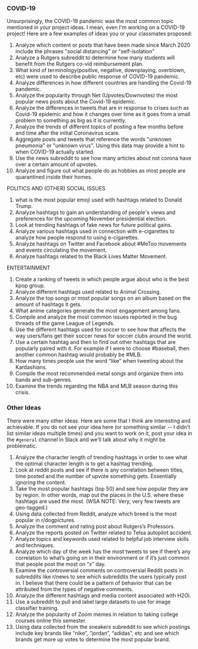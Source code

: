 
### COVID-19

Unsurprisingly, the COVID-19 pandemic was the most common topic mentioned in your project ideas. I mean, even I'm working on a COVID-19 project! Here are a few examples of ideas you or your classmates proposed:

1. Analyze which content or posts that have been made since March 2020 include the phrases "social distancing" or "self-isolation"
1. Analyze a Rutgers subreddit to determine how many students will benefit from the Rutgers co-vid reimbursement plan.
1. What kind of terminology(positive, negative, downplaying, overblown, etc) were used to describe public response of COVID-19 pandemic.
1. Analyze differences in how different countries are handling the Covid-19 pandemic.
1. Analyze the popularity through Net (Upvotes/Downvotes) the most popular news posts about the Covid-19 epidemic.
1. Analyze the differences in tweets that are in response to crises such as Covid-19 epidemic and how it changes over time as it goes from a small problem to something as big as it is currently.
1. Analyze the trends of different topics of posting a few months before and time after the initial Coronavirus scare.
1. Aggregate posts and tweets that reference the words "unknown pneumonia" or "unknown virus". Using this data may provide a hint to when COVID-19 actually started.
1. Use the news subreddit to see how many articles about not corona have over a certain amount of upvotes.
1. Analyze and figure out what people do as hobbies as most people are quarantined inside their homes.

POLITICS AND (OTHER) SOCIAL ISSUES

1. what is the most popular emoji used with hashtags related to Donald Trump.
1. Analyze hashtags to gain an understanding of people's views and preferences for the upcoming November presidential election.
1. Look at trending hashtags of fake news for future political gains.
1. Analyze various hashtags used in connection with e-cigarettes to analyze how people respond to using e-cigarettes.
1. Analyze hashtags on Twitter and Facebook about #MeToo movements and events circulating the movement.
1. Analyze hashtags related to the Black Lives Matter Movement.

ENTERTAINMENT

1. Create a ranking of tweets in which people argue about who is the best kpop group.
1. Analyze different hashtags used related to Animal Crossing.
1. Analyze the top songs or most popular songs on an album based on the amount of hashtags it gets.
1. What anime categories generate the most engagement among fans.
1. Compile and analyze the most common issues reported in the bug threads of the game League of Legends.
1. Use the different hashtags used for soccer to see how that affects the way users/fans get their soccer news for soccer clubs around the world.
1. Use a certain hashtag and then to find out other hashtags that are popularly paired with it. For example if I were to choose #baseball, then another common hashtag would probably be #MLB.
1. How many times people use the word “like” when tweeting about the Kardashians.
1. Compile the most recommended metal songs and organize them into bands and sub-genres.
1. Examine the trends regarding the NBA and MLB season during this crisis.

### Other Ideas

There were many other ideas. Here are some that I think are interesting and achievable. If you do not see your idea here (or something similar -- I didn't list similar ideas multiple times) and you want to work on it, post your idea in the `#general` channel in Slack and we'll talk about why it might be problematic.

1. Analyze the character length of trending hashtags in order to see what the optimal character length is to get a hashtag trending.
1. Look at reddit posts and see if there is any correlation between titles, time posted and the number of upvote something gets. Essentially ignoring the content.
1. Take the most popular hashtags (top 50) and see how popular they are by region. In other words, map out the places in the U.S. where these hashtags are used the most. (WSA NOTE: Very, very few tweets are geo-tagged.)
1. Using data collected from Reddit, analyze which breed is the most popular in r/dogpictures.
1. Analyze the comment and rating post about Rutgers’s Professors.
1. Analyze the reports posted on Twitter related to Telsa autopilot accident.
1. Analyze topics and keywords used related to helpful job interview skills and techniques.
1. Analyze which day of the week has the most tweets to see if there’s any correlation to what’s going on in their environment or if it’s just common that people post the most on “x” day.
1. Examine the controversial comments on controversial Reddit posts in subreddits like r/news to see which subreddits the users typically post in. I believe that there could be a pattern of behavior that can be attributed from the types of negative comments.
1. Analyze the different hashtags and media content associated with H2Oi.
1. Use a subreddit to pull and label large datasets to use for image classifier training.
1. Analyze the popularity of Zoom memes in relation to taking college courses online this semester.
1. Using data collected from the sneakers subreddit to see which postings include key brands like “nike”, “jordan”, “adidas”, etc and see which brands get more up votes to determine the most popular brand.
